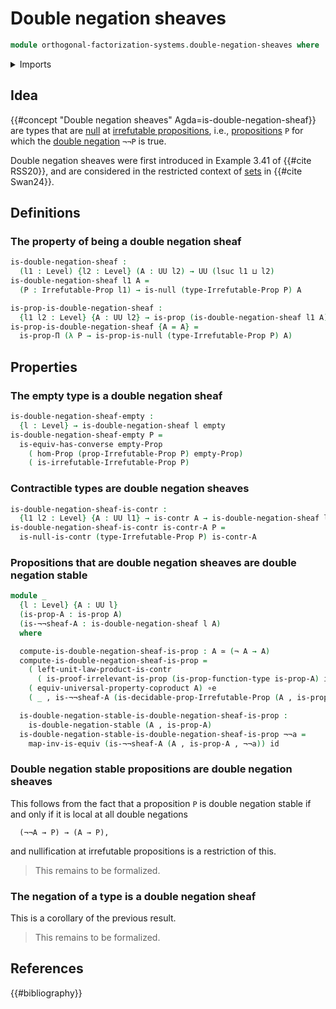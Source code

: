 # Double negation sheaves

```agda
module orthogonal-factorization-systems.double-negation-sheaves where
```

<details><summary>Imports</summary>

```agda
open import foundation.contractible-types
open import foundation.dependent-pair-types
open import foundation.double-negation-stable-propositions
open import foundation.empty-types
open import foundation.irrefutable-propositions
open import foundation.logical-equivalences
open import foundation.negation
open import foundation.type-arithmetic-cartesian-product-types
open import foundation.universal-property-coproduct-types
open import foundation.universe-levels

open import foundation-core.equivalences
open import foundation-core.function-types
open import foundation-core.propositions

open import orthogonal-factorization-systems.null-types
```

</details>

## Idea

{{#concept "Double negation sheaves" Agda=is-double-negation-sheaf}} are types
that are [null](orthogonal-factorization-systems.null-types.md) at
[irrefutable propositions](foundation.irrefutable-propositions.md), i.e.,
[propositions](foundation-core.propositions.md) `P` for which the
[double negation](foundation.double-negation.md) `¬¬P` is true.

Double negation sheaves were first introduced in Example 3.41 of
{{#cite RSS20}}, and are considered in the restricted context of
[sets](foundation-core.sets.md) in {{#cite Swan24}}.

## Definitions

### The property of being a double negation sheaf

```agda
is-double-negation-sheaf :
  (l1 : Level) {l2 : Level} (A : UU l2) → UU (lsuc l1 ⊔ l2)
is-double-negation-sheaf l1 A =
  (P : Irrefutable-Prop l1) → is-null (type-Irrefutable-Prop P) A

is-prop-is-double-negation-sheaf :
  {l1 l2 : Level} {A : UU l2} → is-prop (is-double-negation-sheaf l1 A)
is-prop-is-double-negation-sheaf {A = A} =
  is-prop-Π (λ P → is-prop-is-null (type-Irrefutable-Prop P) A)
```

## Properties

### The empty type is a double negation sheaf

```agda
is-double-negation-sheaf-empty :
  {l : Level} → is-double-negation-sheaf l empty
is-double-negation-sheaf-empty P =
  is-equiv-has-converse empty-Prop
    ( hom-Prop (prop-Irrefutable-Prop P) empty-Prop)
    ( is-irrefutable-Irrefutable-Prop P)
```

### Contractible types are double negation sheaves

```agda
is-double-negation-sheaf-is-contr :
  {l1 l2 : Level} {A : UU l1} → is-contr A → is-double-negation-sheaf l2 A
is-double-negation-sheaf-is-contr is-contr-A P =
  is-null-is-contr (type-Irrefutable-Prop P) is-contr-A
```

### Propositions that are double negation sheaves are double negation stable

```agda
module _
  {l : Level} {A : UU l}
  (is-prop-A : is-prop A)
  (is-¬¬sheaf-A : is-double-negation-sheaf l A)
  where

  compute-is-double-negation-sheaf-is-prop : A ≃ (¬ A → A)
  compute-is-double-negation-sheaf-is-prop =
    ( left-unit-law-product-is-contr
      ( is-proof-irrelevant-is-prop (is-prop-function-type is-prop-A) id)) ∘e
    ( equiv-universal-property-coproduct A) ∘e
    ( _ , is-¬¬sheaf-A (is-decidable-prop-Irrefutable-Prop (A , is-prop-A)))

  is-double-negation-stable-is-double-negation-sheaf-is-prop :
    is-double-negation-stable (A , is-prop-A)
  is-double-negation-stable-is-double-negation-sheaf-is-prop ¬¬a =
    map-inv-is-equiv (is-¬¬sheaf-A (A , is-prop-A , ¬¬a)) id
```

### Double negation stable propositions are double negation sheaves

This follows from the fact that a proposition `P` is double negation stable if
and only if it is local at all double negations

```text
  (¬¬A → P) → (A → P),
```

and nullification at irrefutable propositions is a restriction of this.

> This remains to be formalized.

### The negation of a type is a double negation sheaf

This is a corollary of the previous result.

> This remains to be formalized.

## References

{{#bibliography}}
